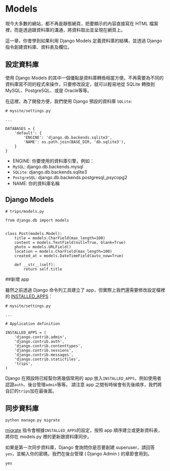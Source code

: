 # Models

現今大多數的網站，都不再是靜態網頁，把要顯示的內容直接寫在 HTML 檔案裡，而是透過跟資料庫的溝通，將資料取出並呈現在網頁上。

這一章，你會學到如果利用 Django Models 定義資料庫的結構，並透過 Django 指令創建資料庫、資料表及欄位。

## 設定資料庫

使用 Django Models 的其中一個優點是資料庫轉換相當方便。不再需要為不同的資料庫寫不同的程式來操作，只要修改設定，就可以輕易地從 SQLite 轉換到 MySQL、PostgreSQL、或是 Oracle等等。

在這裡，為了開發方便，我們使用 Django 預設的資料庫 `SQLite`:
```
# mysite/settings.py

...

DATABASES = {
    'default': {
        'ENGINE': 'django.db.backends.sqlite3',
        'NAME': os.path.join(BASE_DIR, 'db.sqlite3'),
    }
}

```
- ENGINE: 你要使用的資料庫引擎，例如：
 - `MySQL`: django.db.backends.mysql
 - `SQLite`: django.db.backends.sqlite3
 - `PostgreSQL`: django.db.backends.postgresql_psycopg2
- NAME: 你的資料庫名稱


## Django Models


```
# trips/models.py

from django.db import models


class Post(models.Model):
    title = models.CharField(max_length=100)
    content = models.TextField(null=True, blank=True)
    photo = models.URLField()
    location = models.CharField(max_length=100)
    created_at = models.DateTimeField(auto_now=True)

    def __str__(self):
        return self.title
```

##新增 app

雖然之前透過 Django 命令列工具建立了 app，但實際上我們還需要修改設定檔裡的 [INSTALLED_APPS](https://docs.djangoproject.com/en/dev/ref/settings/#std:setting-INSTALLED_APPS)：

```
# mysite/settings.py

...

# Application definition

INSTALLED_APPS = (
    'django.contrib.admin',
    'django.contrib.auth',
    'django.contrib.contenttypes',
    'django.contrib.sessions',
    'django.contrib.messages',
    'django.contrib.staticfiles',
    'trips',
)
```
Django 在預設時已經幫你將幾個常用的 app 放入`INSTALLED_APPS`，例如使用者認證`auth`、後台管理`admin`等等。
請注意 app 之間有時候會有先後順序，我們將自訂的`trips`加在最後面。

## 同步資料庫

```
python manage.py migrate
```

[migrate](https://docs.djangoproject.com/en/dev/ref/django-admin/#django-admin-migrate) 指令會根據`INSTALLED_APPS`的設定，按照 app 順序建立或更新資料表，將你在 models.py 裡的更新跟資料庫同步。

如果是第一次同步資料庫，Django 會詢問你是否要創建 superuser，請回答`yes`，並輸入你的密碼，我們在後台管理 ( Django Admin ) 的章節會用到。
```
yes
```


